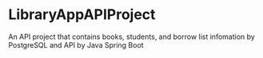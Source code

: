 # LibraryAppAPIProject
An API project that contains books, students, and borrow list infomation by PostgreSQL and API by Java Spring Boot
